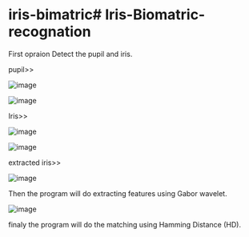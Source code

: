 # iris-bimatric# Iris-Biomatric-recognation


First opraion Detect the pupil and iris.

pupil>>

![image](https://user-images.githubusercontent.com/107949057/174867774-c2a77bf0-45e5-4cd1-b0f9-2f844365ae21.png)


![image](https://user-images.githubusercontent.com/107949057/174867919-ded296e5-f419-44cb-8109-f8b430d6e904.png)


Iris>>

![image](https://user-images.githubusercontent.com/107949057/174868041-4e52e6c0-835e-45a5-8078-cd845dac0397.png)

![image](https://user-images.githubusercontent.com/107949057/174868060-4eac8eee-c330-4d41-9569-531346a2a0d0.png)



extracted iris>>

![image](https://user-images.githubusercontent.com/107949057/174868110-962e2da2-8606-4509-aa00-b7390ba8dc92.png)


Then the program will do extracting features using Gabor wavelet.

![image](https://user-images.githubusercontent.com/107949057/174868286-f99cb62f-8e61-474b-9938-dc8374436c3d.png)



finaly the program will do the matching using Hamming Distance (HD).

